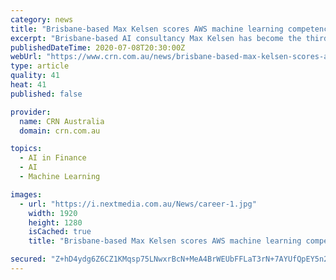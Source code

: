 ```yaml
---
category: news
title: "Brisbane-based Max Kelsen scores AWS machine learning competency"
excerpt: "Brisbane-based AI consultancy Max Kelsen has become the third company in Australia to achieve AWS machine learning competency. This designation recognises Max Kelsen’s ability to deliver ML solutions in production on AWS,"
publishedDateTime: 2020-07-08T20:30:00Z
webUrl: "https://www.crn.com.au/news/brisbane-based-max-kelsen-scores-aws-machine-learning-competency-550222"
type: article
quality: 41
heat: 41
published: false

provider:
  name: CRN Australia
  domain: crn.com.au

topics:
  - AI in Finance
  - AI
  - Machine Learning

images:
  - url: "https://i.nextmedia.com.au/News/career-1.jpg"
    width: 1920
    height: 1280
    isCached: true
    title: "Brisbane-based Max Kelsen scores AWS machine learning competency"

secured: "Z+hD4ydg6Z6CZ1KMqsp75LNwxrBcN+MeA4BrWEUbFFLaT3rN+7AYUfQpEY5n2yKU+kRuMERmBVwHD6LG/cnOIyonxyRoH7g3m6p0y1x6ae40tchx2faIyahsrYnDSVTCESBWwk68mczgmiG8hNKPcYbsa5UO8m/RmgIznashj4svCv45R25vcZejizcMH22/W6h00JbEGMXIogcZEmJM/3eHTupU3OJ0tlLcB1DR5VC9K5tiYcYtC7ekI+Kz+NKlWgoAF/uGx0TqaCgpnCTwQyj86Nqy7AjE+O0ECJu1gblvM7cjXiLgmyBixjMEvV+8cA67KS3rY/zvMWdpj0LUUA==;pavq5lon+afJkbclteHmaQ=="
---
```


